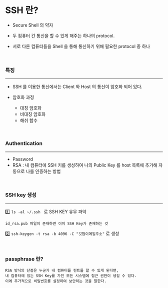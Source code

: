 # SSH 란?

- Secure Shell 의 약자

- 두 컴퓨터 간 통신을 할 수 있게 해주는 하나의 protocol.
- 서로 다른 컴퓨터들을 Shell 을 통해 통신하기 위해 필요한 protocol 중 하나

<br/>

### 특징
-------

- SSH 를 이용한 통신에서는 Client 와 Host 의 통신이 암호화 되어 있다.

- 암호화 과정
    - 대칭 암호화
    - 비대칭 암호화
    - 해쉬 함수

<br/>

### Authentication
----
- Password
- RSA : 내 컴퓨터에 SSH 키를 생성하여 나의 Public Key 를 host 목록에 추가해 자동으로 나를 인증하는 방법

<br/>

### SSH key 생성
----

:one: ```ls -al ~/.ssh ``` 로 SSH KEY 유무 파악

    id_rsa.pub 파일이 존재하면 이미 SSH Key가 존재하는 것

:two: ``` ssh-keygen -t rsa -b 4096 -C "깃헙이메일주소" ``` 로 생성

<br/>

###  passphrase 란?

    RSA 방식의 단점은 누군가 내 컴퓨터를 컨트롤 할 수 있게 된다면, 
    내 컴퓨터에 있는 SSH Key를 가진 모든 시스템에 접근 권한이 생길 수 있다.
    이에 추가적으로 비밀번호를 설정하여 보안하는 것을 말한다.




